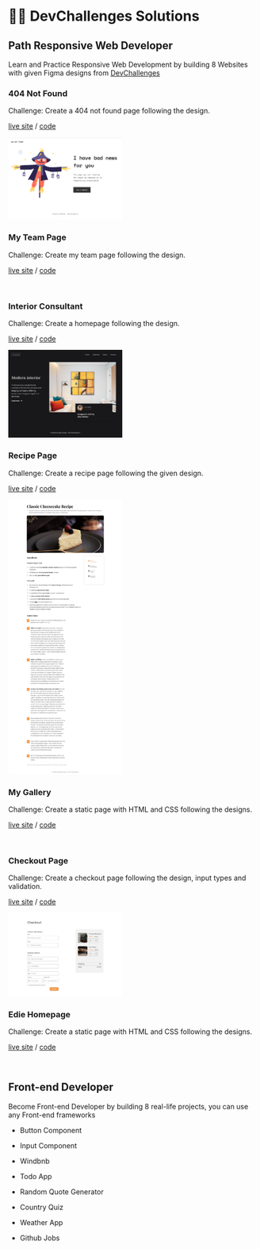 # 👩‍💻 DevChallenges Solutions

## Path Responsive Web Developer

Learn and Practice Responsive Web Development by building 8 Websites with given Figma designs from [DevChallenges](https://devchallenges.io/paths/responsive-web-developer)


### **404 Not Found**    
Challenge: Create a 404 not found page following the design.    

[live site](https://amansgz.github.io/css-404-not-found/) / [code](https://github.com/amansgz/css-404-not-found)     
 
<img src= "https://github.com/amansgz/css-404-not-found/blob/df29c20b7d830920f7526bf537f0d091de4d8f59/assets/preview.png" title= "404 not found" alt= "404 not found" width= "230">      


### **My Team Page**
Challenge: Create my team page following the design.    

[live site](https://amansgz.github.io/css-my-team-page/) / [code](https://github.com/amansgz/css-my-team-page) 

<img src= "https://github.com/amansgz/css-my-team-page/blob/22533edc09cf38e32b851de59d9580547b6017bf/assets/preview.png" title= "" alt= "" width= "230">      


### **Interior Consultant**  
Challenge: Create a homepage following the design.    

[live site](https://amansgz.github.io/css-interior-consultant/) / [code](https://github.com/amansgz/css-interior-consultant)

<img src= "https://github.com/amansgz/css-interior-consultant/blob/0c90528122b3926b18434d5979f35ed0461fbe95/assets/preview.png" title= "" alt= "" width= "230">      


### **Recipe Page**  
Challenge: Create a recipe page following the given design.    

[live site](https://amansgz.github.io/css-recipe-page/) / [code](https://github.com/amansgz/css-recipe-page)

<img src= "https://github.com/amansgz/css-recipe-page/blob/185486694cb50d65d69d77a74e801b16710729db/assets/preview.png" title= "" alt= "" width= "230">      


### **My Gallery**  
Challenge: Create a static page with HTML and CSS following the designs.   

[live site](https://amansgz.github.io/css-my-gallery/) / [code](https://github.com/amansgz/css-my-gallery)

<img src= "https://github.com/amansgz/css-my-gallery/blob/e8dc67756a166601bb7393d78cc572d974c6ff3e/assets/preview.png" title= "" alt= "" width= "230">      


### **Checkout Page**  
Challenge: Create a checkout page following the design, input types and validation.  

[live site](https://amansgz.github.io/css-checkout-page/) / [code](https://github.com/amansgz/css-checkout-page)

<img src= "https://github.com/amansgz/css-checkout-page/blob/9161162c21f7f4f4f8950edfb0f8385e971cfe1c/assets/preview.png" title= "" alt= "" width= "230">      


### **Edie Homepage**   
Challenge: Create a static page with HTML and CSS following the designs.   

[live site](https://amansgz.github.io/css-edie-homepage/) / [code](https://github.com/amansgz/css-edie-homepage)

<img src= "https://github.com/amansgz/css-edie-homepage/blob/6c06d5a1e9d67135cf64bac5a09956081edfd302/assets/preview.png" title= "" alt= "" width= "230">      


## Front-end Developer    

Become Front-end Developer by building 8 real-life projects, you can use any Front-end frameworks

- Button Component

- Input Component

- Windbnb

- Todo App

- Random Quote Generator

- Country Quiz

- Weather App

- Github Jobs
